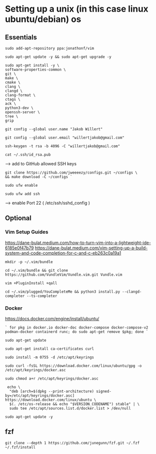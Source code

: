 # Setting up a unix (in this case linux ubuntu/debian) os 

## Essentials

```
sudo add-apt-repository ppa:jonathonf/vim
```
```
sudo apt-get update -y && sudo apt-get upgrade -y
```
```
sudo apt-get install -y \
software-properties-common \
git \
make \
cmake \
clang \
clangd \
clang-format \
ctags \
ack \
python3-dev \
openssh-server \
tree \
grip
```
```
git config --global user.name "Jakob Willert"
```
```
git config --global user.email "willertjakob@gmail.com"
```
```
ssh-keygen -t rsa -b 4096 -C "willertjakob@gmail.com"
```
```
cat ~/.ssh/id_rsa.pub
```
--> add to GitHub allowed SSH keys
```
git clone https://github.com/jweeeezy/configs.git ~/configs \
&& make download -C ~/configs `
```

```
sudo ufw enable
```
```
sudo ufw add ssh
```
--> enable Port 22 (  /etc/ssh/sshd_config  )

## Optional

### Vim Setup Guides
https://dane-bulat.medium.com/how-to-turn-vim-into-a-lightweight-ide-6185e0f47b79
https://dane-bulat.medium.com/vim-setting-up-a-build-system-and-code-completion-for-c-and-c-eb263c0a19a1

```
mkdir -p ~/.vim/bundle
```
```
cd ~/.vim/bundle && git clone https://github.com/VundleVim/Vundle.vim.git Vundle.vim
```
```
vim +PluginInstall +qall
```
```
cd ~/.vim/plugged/YouCompleteMe && python3 install.py --clangd-completer --ts-completer
```

### Docker
https://docs.docker.com/engine/install/ubuntu/

```
` for pkg in docker.io docker-doc docker-compose docker-compose-v2 podman-docker containerd runc; do sudo apt-get remove $pkg; done `
```
```
sudo apt-get update
```
```
sudo apt-get install ca-certificates curl
```
```
sudo install -m 0755 -d /etc/apt/keyrings
```
```
sudo curl -fsSL https://download.docker.com/linux/ubuntu/gpg -o /etc/apt/keyrings/docker.asc
```
```
sudo chmod a+r /etc/apt/keyrings/docker.asc
```
 
``` 
 echo \
  "deb [arch=$(dpkg --print-architecture) signed-by=/etc/apt/keyrings/docker.asc] https://download.docker.com/linux/ubuntu \
  $(. /etc/os-release && echo "$VERSION_CODENAME") stable" | \
  sudo tee /etc/apt/sources.list.d/docker.list > /dev/null
```
```
sudo apt-get update -y
```

## fzf
```
git clone --depth 1 https://github.com/junegunn/fzf.git ~/.fzf
~/.fzf/install
```

